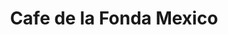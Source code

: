 ---
title : Cafe de la Fonda Mexico
layout: negocio
slogan: Café con Origen. Te brindamos la experiencia de un café colombiano acompañado de deliciosos churros y donas recién hechos.
web: https://cafedelafonda.mx/
categoria: Café
imagenes: ["/assets/img/directorio/cafe-de-la-fonda.jpeg.webp"]
direccion: Blvd. Benito Juárez 854, Centro Carretera, Rosarito, B.C., México
estado: Baja California
municipio: Rosarito
codigo: 22710
latitude: 32.336291
longitude: -117.053933
telefono: 661 116 5421
cocina: Colombiano
rango: $$
facebook: https://www.facebook.com/cafedelafondamx/
instagram: https://www.instagram.com/cafedelafondamx/
whatsapp: 
horariodeservicio: Lunes a Domingo 7:00 AM - 22:00 PM
descripcion: Nuestro café es 100% colombiano; traído de nuestras fincas, hasta ti. Te brindamos la experiencia de un café colombiano acompañado de amor, pasión y excelencia.
---